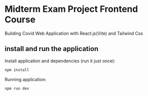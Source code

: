 # Midterm Exam Project Frontend Course

Building Covid Web Application with React.js(Vite) and Tailwind Css

## install and run the application

Install application and dependencies (run it just once):

```bash
npm install
```

Running application:

```bash
npm run dev
```

